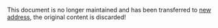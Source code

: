 <!--
 * @Descripttion:
 * @version:
 * @Author: Carl
 * @Date: 2020-03-23 15:28:20
 * @LastEditors: Carl
 * @LastEditTime: 2021-12-10 17:49:07
-->

This document is no longer maintained and has been transferred to [new address](https://coolkit-technologies.github.io/eWeLink-API/), the original content is discarded!
